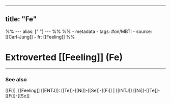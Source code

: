 
---
title: "Fe"
---


%% ---
alias: [" "]
--- %%
%% - metadata
	- tags: #on/MBTI 
	- source: [[Carl-Jung]]
	- fr: [[Feeling]]
%%

# Extroverted [[Feeling]] (Fe)

-------------
### See also
[[Fi]], [[Feeling]]
[[ENTJ]]: [[Te]]-[[Ni]]-[[Se]]-[[Fi]] | [[INTJ]] [[Ni]]-[[Te]]-[[Fi]]-[[Se]]
